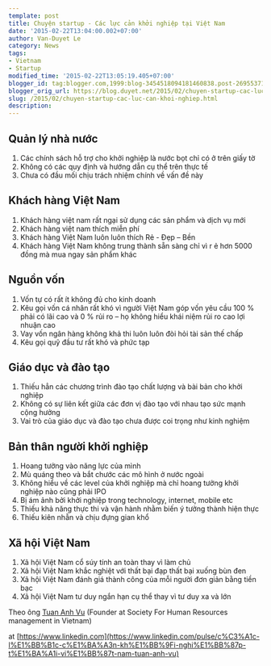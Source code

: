 ```yaml
---
template: post
title: Chuyện startup - Các lực cản khởi nghiệp tại Việt Nam
date: '2015-02-22T13:04:00.002+07:00'
author: Van-Duyet Le
category: News
tags:
- Vietnam
- Startup
modified_time: '2015-02-22T13:05:19.405+07:00'
blogger_id: tag:blogger.com,1999:blog-3454518094181460838.post-2695537199879733003
blogger_orig_url: https://blog.duyet.net/2015/02/chuyen-startup-cac-luc-can-khoi-nghiep.html
slug: /2015/02/chuyen-startup-cac-luc-can-khoi-nghiep.html
description: 
---
```


## Quản lý nhà nước ##

1. Các chính sách hỗ trợ cho khởi nghiệp là nước bọt chỉ có ở trên giấy tờ
2. Không có các quy định và hướng dẫn cụ thể trên thực tế
3. Chưa có đầu mối chịu trách nhiệm chính về vấn đề này

## Khách hàng Việt Nam ##

1. Khách hàng việt nam rất ngại sử dụng các sản phẩm và dịch vụ mới
2. Khách hàng việt nam thích miễn phí
3. Khách hàng Việt Nam luôn luôn thích Rẻ - Đẹp – Bền
4. Khách hàng Việt Nam không trung thành sẵn sàng chỉ vì r ẻ hơn 5000 đồng mà mua ngay sản phẩm khác

## Nguồn vốn ##

1. Vốn tự có rất ít không đủ cho kinh doanh
2. Kêu gọi vốn cá nhân rất khó vì người Việt Nam góp vốn yêu cầu 100 % phải có lãi cao và 0 % rủi ro – họ không hiểu khái niệm rủi ro cao lợi nhuận cao
3. Vay vốn ngân hàng không khả thi luôn luôn đòi hỏi tài sản thế chấp
4. Kêu gọi quỹ đầu tư rất khó và phức tạp

## Giáo dục và đào tạo ##

1. Thiếu hẳn các chương trình đào tạo chất lượng và bài bản cho khởi nghiệp
2. Không có sự liên kết giữa các đơn vị đào tạo với nhau tạo sức mạnh cộng hưởng
3. Vai trò của giáo dục và đào tạo chưa được coi trọng như kinh nghiệm

## Bản thân người khởi nghiệp ##

1. Hoang tưởng vào năng lực của mình
2. Mù quáng theo và bắt chước các mô hình ở nước ngoài
3. Không hiểu về các level của khởi nghiệp mà chỉ hoang tưởng khởi nghiệp nào cũng phải IPO
4. Bị ám ảnh bởi khởi nghiệp trong technology, internet, mobile etc
5. Thiếu khả năng thực thi và vận hành nhằm biến ý tưởng thành hiện thực
6. Thiếu kiên nhẫn và chịu đựng gian khổ

## Xã hội Việt Nam ##

1. Xã hội Việt Nam cổ súy tính an toàn thay vì làm chủ
2. Xã hội Việt Nam khắc nghiệt với thất bại đạp thất bại xuống bùn đen
3. Xã hội Việt Nam đánh giá thành công của mỗi người đơn giản bằng tiền bạc
4. Xã hội Việt Nam tư duy ngắn hạn cụ thể thay vì tư duy xa và lớn

Theo ông [Tuan Anh Vu](https://www.linkedin.com/in/vietnaminstitutemanagement?trk=pulse-det-athr_prof-art_hdr) (Founder at Society For Human Resources management in Vietnam)

at [https://www.linkedin.com](https://www.linkedin.com/pulse/c%C3%A1c-l%E1%BB%B1c-c%E1%BA%A3n-kh%E1%BB%9Fi-nghi%E1%BB%87p-t%E1%BA%A1i-vi%E1%BB%87t-nam-tuan-anh-vu)
